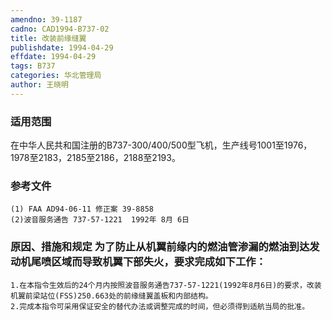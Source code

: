```yaml
---
amendno: 39-1187  
cadno: CAD1994-B737-02  
title: 改装前缘缝翼  
publishdate: 1994-04-29  
effdate: 1994-04-29  
tags: B737  
categories: 华北管理局  
author: 王晓明  
---
```

  
### 适用范围  
在中华人民共和国注册的B737-300/400/500型飞机，生产线号1001至1976，1978至2183，2185至2186，2188至2193。  
  
<!--more-->  
### 参考文件  
    (1) FAA AD94-06-11 修正案 39-8858  
    (2)波音服务通告 737-57-1221  1992年 8月 6日  
  
### 原因、措施和规定 为了防止从机翼前缘内的燃油管渗漏的燃油到达发动机尾喷区域而导致机翼下部失火，要求完成如下工作：  
    1.在本指令生效后的24个月内按照波音服务通告737-57-1221(1992年8月6日)的要求，改装机翼前梁站位(FSS)250.663处的前缘缝翼盖板和内部结构。  
    2.完成本指令可采用保证安全的替代办法或调整完成的时间，但必须得到适航当局的批准。  
  
